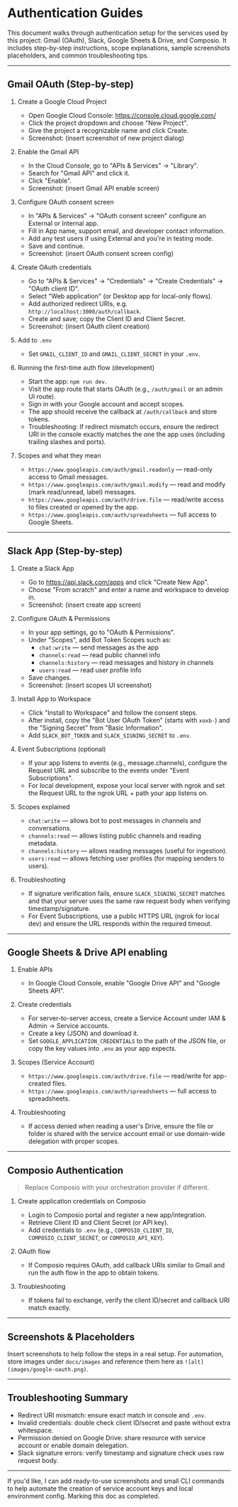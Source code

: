 # Authentication Guides

This document walks through authentication setup for the services used by this project: Gmail (OAuth), Slack, Google Sheets & Drive, and Composio. It includes step-by-step instructions, scope explanations, sample screenshots placeholders, and common troubleshooting tips.

---

## Gmail OAuth (Step-by-step)

1. Create a Google Cloud Project
   - Open Google Cloud Console: https://console.cloud.google.com/
   - Click the project dropdown and choose "New Project".
   - Give the project a recognizable name and click Create.
   - Screenshot: (insert screenshot of new project dialog)

2. Enable the Gmail API
   - In the Cloud Console, go to "APIs & Services" → "Library".
   - Search for "Gmail API" and click it.
   - Click "Enable".
   - Screenshot: (insert Gmail API enable screen)

3. Configure OAuth consent screen
   - In "APIs & Services" → "OAuth consent screen" configure an External or Internal app.
   - Fill in App name, support email, and developer contact information.
   - Add any test users if using External and you're in testing mode.
   - Save and continue.
   - Screenshot: (insert OAuth consent screen config)

4. Create OAuth credentials
   - Go to "APIs & Services" → "Credentials" → "Create Credentials" → "OAuth client ID".
   - Select "Web application" (or Desktop app for local-only flows).
   - Add authorized redirect URIs, e.g. `http://localhost:3000/auth/callback`.
   - Create and save; copy the Client ID and Client Secret.
   - Screenshot: (insert OAuth client creation)

5. Add to `.env`
   - Set `GMAIL_CLIENT_ID` and `GMAIL_CLIENT_SECRET` in your `.env`.

6. Running the first-time auth flow (development)
   - Start the app: `npm run dev`.
   - Visit the app route that starts OAuth (e.g., `/auth/gmail` or an admin UI route).
   - Sign in with your Google account and accept scopes.
   - The app should receive the callback at `/auth/callback` and store tokens.
   - Troubleshooting: If redirect mismatch occurs, ensure the redirect URI in the console exactly matches the one the app uses (including trailing slashes and ports).

7. Scopes and what they mean
   - `https://www.googleapis.com/auth/gmail.readonly` — read-only access to Gmail messages.
   - `https://www.googleapis.com/auth/gmail.modify` — read and modify (mark read/unread, label) messages.
   - `https://www.googleapis.com/auth/drive.file` — read/write access to files created or opened by the app.
   - `https://www.googleapis.com/auth/spreadsheets` — full access to Google Sheets.

---

## Slack App (Step-by-step)

1. Create a Slack App
   - Go to https://api.slack.com/apps and click "Create New App".
   - Choose "From scratch" and enter a name and workspace to develop in.
   - Screenshot: (insert create app screen)

2. Configure OAuth & Permissions
   - In your app settings, go to "OAuth & Permissions".
   - Under "Scopes", add Bot Token Scopes such as:
     - `chat:write` — send messages as the app
     - `channels:read` — read public channel info
     - `channels:history` — read messages and history in channels
     - `users:read` — read user profile info
   - Save changes.
   - Screenshot: (insert scopes UI screenshot)

3. Install App to Workspace
   - Click "Install to Workspace" and follow the consent steps.
   - After install, copy the "Bot User OAuth Token" (starts with `xoxb-`) and the "Signing Secret" from "Basic Information".
   - Add `SLACK_BOT_TOKEN` and `SLACK_SIGNING_SECRET` to `.env`.

4. Event Subscriptions (optional)
   - If your app listens to events (e.g., message.channels), configure the Request URL and subscribe to the events under "Event Subscriptions".
   - For local development, expose your local server with ngrok and set the Request URL to the ngrok URL + path your app listens on.

5. Scopes explained
   - `chat:write` — allows bot to post messages in channels and conversations.
   - `channels:read` — allows listing public channels and reading metadata.
   - `channels:history` — allows reading messages (useful for ingestion).
   - `users:read` — allows fetching user profiles (for mapping senders to users).

6. Troubleshooting
   - If signature verification fails, ensure `SLACK_SIGNING_SECRET` matches and that your server uses the same raw request body when verifying timestamp/signature.
   - For Event Subscriptions, use a public HTTPS URL (ngrok for local dev) and ensure the URL responds within the required timeout.

---

## Google Sheets & Drive API enabling

1. Enable APIs
   - In Google Cloud Console, enable "Google Drive API" and "Google Sheets API".

2. Create credentials
   - For server-to-server access, create a Service Account under IAM & Admin → Service accounts.
   - Create a key (JSON) and download it.
   - Set `GOOGLE_APPLICATION_CREDENTIALS` to the path of the JSON file, or copy the key values into `.env` as your app expects.

3. Scopes (Service Account)
   - `https://www.googleapis.com/auth/drive.file` — read/write for app-created files.
   - `https://www.googleapis.com/auth/spreadsheets` — full access to spreadsheets.

4. Troubleshooting
   - If access denied when reading a user's Drive, ensure the file or folder is shared with the service account email or use domain-wide delegation with proper scopes.

---

## Composio Authentication

> Replace Composio with your orchestration provider if different.

1. Create application credentials on Composio
   - Login to Composio portal and register a new app/integration.
   - Retrieve Client ID and Client Secret (or API key).
   - Add credentials to `.env` (e.g., `COMPOSIO_CLIENT_ID`, `COMPOSIO_CLIENT_SECRET`, or `COMPOSIO_API_KEY`).

2. OAuth flow
   - If Composio requires OAuth, add callback URIs similar to Gmail and run the auth flow in the app to obtain tokens.

3. Troubleshooting
   - If tokens fail to exchange, verify the client ID/secret and callback URI match exactly.

---

## Screenshots & Placeholders
Insert screenshots to help follow the steps in a real setup. For automation, store images under `docs/images` and reference them here as `![alt](images/google-oauth.png)`.

---

## Troubleshooting Summary
- Redirect URI mismatch: ensure exact match in console and `.env`.
- Invalid credentials: double check client ID/secret and paste without extra whitespace.
- Permission denied on Google Drive: share resource with service account or enable domain delegation.
- Slack signature errors: verify timestamp and signature check uses raw request body.

---

If you'd like, I can add ready-to-use screenshots and small CLI commands to help automate the creation of service account keys and local environment config. Marking this doc as completed.
